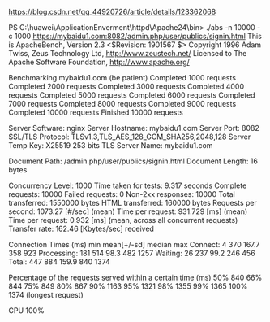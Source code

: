 https://blog.csdn.net/qq_44920726/article/details/123362068

PS C:\huawei\ApplicationEnverment\httpd\Apache24\bin> ./abs -n 10000 -c 1000 https://mybaidu1.com:8082/admin.php/user/publics/signin.html
This is ApacheBench, Version 2.3 <$Revision: 1901567 $>
Copyright 1996 Adam Twiss, Zeus Technology Ltd, http://www.zeustech.net/
Licensed to The Apache Software Foundation, http://www.apache.org/

Benchmarking mybaidu1.com (be patient)
Completed 1000 requests
Completed 2000 requests
Completed 3000 requests
Completed 4000 requests
Completed 5000 requests
Completed 6000 requests
Completed 7000 requests
Completed 8000 requests
Completed 9000 requests
Completed 10000 requests
Finished 10000 requests


Server Software:        nginx
Server Hostname:        mybaidu1.com
Server Port:            8082
SSL/TLS Protocol:       TLSv1.3,TLS_AES_128_GCM_SHA256,2048,128
Server Temp Key:        X25519 253 bits
TLS Server Name:        mybaidu1.com

Document Path:          /admin.php/user/publics/signin.html
Document Length:        16 bytes

Concurrency Level:      1000
Time taken for tests:   9.317 seconds
Complete requests:      10000
Failed requests:        0
Non-2xx responses:      10000
Total transferred:      1550000 bytes
HTML transferred:       160000 bytes
Requests per second:    1073.27 [#/sec] (mean)
Time per request:       931.729 [ms] (mean)
Time per request:       0.932 [ms] (mean, across all concurrent requests)
Transfer rate:          162.46 [Kbytes/sec] received

Connection Times (ms)
              min  mean[+/-sd] median   max
Connect:        4  370 167.7    358     923
Processing:   181  514  98.3    482    1257
Waiting:       26  237  99.2    246     456
Total:        447  884 159.9    840    1374

Percentage of the requests served within a certain time (ms)
  50%    840
  66%    844
  75%    849
  80%    867
  90%   1163
  95%   1321
  98%   1355
  99%   1365
 100%   1374 (longest request)
 
 CPU 100%